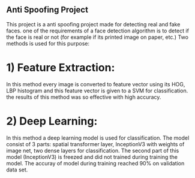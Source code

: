 ## Anti Spoofing Project
This project is a anti spoofing project made for detecting real and fake faces. one of the requirements of a face detection algorithm is to detect if the face is real or not (for example if its printed image on paper, etc.)
Two methods is used for this purpose:
# 1) Feature Extraction:
In this method every image is converted to feature vector using its HOG, LBP histogram and this feature vector is given to a SVM for classification. the results of this method was so effective with high accuracy.
# 2) Deep Learning:
In this method a deep learning model is used for classification. The model consist of 3 parts: spatial transformer layer, InceptionV3 with weights of image net, two dense layers for classification.
The second part of this model (InceptionV3) is freezed and did not trained during training the model. The accuray of model during training reached 90% on validation data set.
